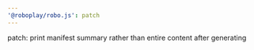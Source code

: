 ```yaml
---
'@roboplay/robo.js': patch
---
```


patch: print manifest summary rather than entire content after generating
